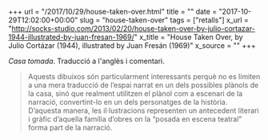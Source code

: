 +++
url = "/2017/10/29/house-taken-over.html"
title = ""
date = "2017-10-29T12:02:00+00:00"
slug = "house-taken-over"
tags = ["retalls"]
x_url = "http://socks-studio.com/2013/02/20/house-taken-over-by-julio-cortazar-1944-illustrated-by-juan-fresan-1969/"
x_title = "House Taken Over, by Julio Cortázar (1944), illustrated by Juan Fresán (1969)"
x_source = ""
+++


*Casa tomada*. Traducció a l'anglès i comentari.

> Aquests dibuixos són particularment interessants perquè no es limiten a una mera traducció de l’espai narrat en un dels possibles plànols de la casa, sinó que realment utilitzen el plànol com a escenari de la narració, convertint-lo en un dels personatges de la història. D’aquesta manera, les il·lustracions representen un antecedent literari i gràfic d’aquella família d’obres on la “posada en escena teatral” forma part de la narració.
